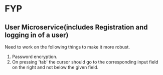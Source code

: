 # FYP
<h2>User Microservice(includes Registration and logging in of a user) </h2>

Need to work on the following things to make it more robust. 
1. Password encryption.
2. On pressing 'tab' the cursor should go to the corresponding input field on the right and not below the given field. 
